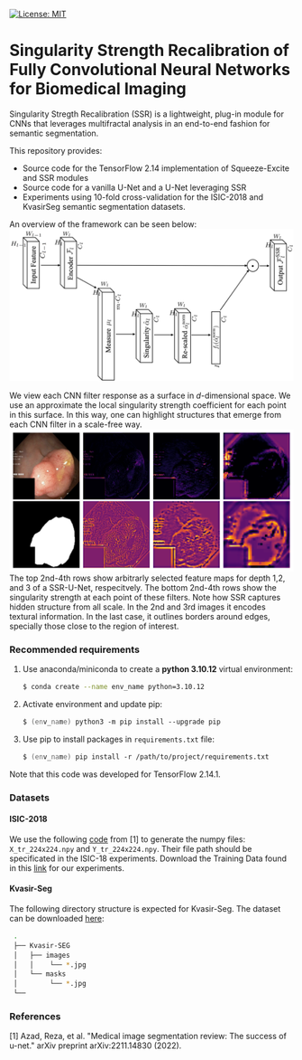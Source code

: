[![License: MIT](https://img.shields.io/badge/License-MIT-green.svg)](https://opensource.org/licenses/MIT)
# Singularity Strength Recalibration of Fully Convolutional Neural Networks for Biomedical Imaging
Singularity Stregth Recalibration (SSR) is a lightweight, plug-in module for CNNs that leverages multifractal analysis in an end-to-end fashion for semantic segmentation.  

This repository provides:
  - Source code for the TensorFlow 2.14 implementation of Squeeze-Excite and SSR modules
  - Source code for a vanilla U-Net and a U-Net leveraging SSR
  - Experiments using 10-fold cross-validation for the ISIC-2018 and KvasirSeg semantic segmentation datasets. 

An overview of the framework can be seen below:
![plot](figures/schematic4.png)

We view each CNN filter response as a surface in $d$-dimensional space. We use an approximate the local singularity strength coefficient for each point in this surface. 
In this way, one can highlight structures that emerge from each CNN filter in a scale-free way.
![plot](figures/tentativa.png)
The top 2nd-4th rows show arbitrarly selected feature maps for depth 1,2, and 3 of a SSR-U-Net, respecitvely.
The bottom 2nd-4th rows show the singularity strength at each point of these filters. Note how SSR captures hidden structure from all scale. In the 2nd and 3rd images it encodes textural information. In the last case, it outlines borders around edges, specially those close to the region of interest.
### Recommended requirements
1. Use anaconda/miniconda to create a __python 3.10.12__ virtual environment:
    ```zsh
    $ conda create --name env_name python=3.10.12
    ```
2. Activate environment and update pip:
    ```zsh
    $ (env_name) python3 -m pip install --upgrade pip
    ```
4. Use pip to install packages in `requirements.txt` file:
    ```zsh
    $ (env_name) pip install -r /path/to/project/requirements.txt
    ```
Note that this code was developed for TensorFlow 2.14.1.

### Datasets
#### ISIC-2018
We use the following [code](https://github.com/NITR098/Awesome-U-Net/blob/main/datasets/prepare_isic.ipynb) from [1] to generate the numpy files: `X_tr_224x224.npy` and `Y_tr_224x224.npy`. Their file path should be specificated in the ISIC-18 experiments. Download the Training Data found in this [link](https://challenge.isic-archive.com/data/#2018) for our experiments. 
#### Kvasir-Seg
The following directory structure is expected for Kvasir-Seg. The dataset can be downloaded [here](https://datasets.simula.no/kvasir-seg/): 

  ```bash
   .
   ├── Kvasir-SEG
   │   ├── images
   │   │    └── *.jpg
   │   └── masks
   │        └── *.jpg
   └──
   ```

### References
[1] Azad, Reza, et al. "Medical image segmentation review: The success of u-net." arXiv preprint arXiv:2211.14830 (2022).
